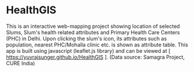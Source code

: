 # HealthGIS
This is an interactive web-mapping project showing location of selected Slums, Slum's health related attributes and Primary Health Care Centers (PHC) in Delhi. Upon clicking the slum's icon, its attributes such as population, nearest PHC/Mohalla clinic etc. is shown as attribute table. This app is built using javascript (leaflet.js library) and can be viewed at [ https://yuvrajsunger.github.io/HealthGIS ]. (Data source: Samagra Project, CURE India)
